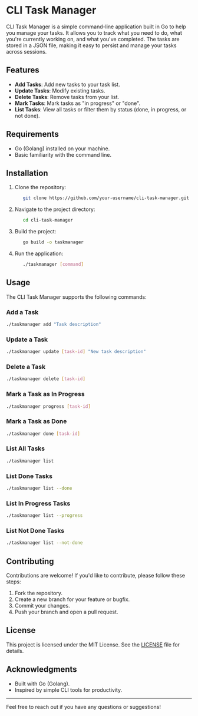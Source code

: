 # CLI Task Manager

CLI Task Manager is a simple command-line application built in Go to help you manage your tasks. It allows you to track what you need to do, what you're currently working on, and what you've completed. The tasks are stored in a JSON file, making it easy to persist and manage your tasks across sessions.

## Features

- **Add Tasks**: Add new tasks to your task list.
- **Update Tasks**: Modify existing tasks.
- **Delete Tasks**: Remove tasks from your list.
- **Mark Tasks**: Mark tasks as "in progress" or "done".
- **List Tasks**: View all tasks or filter them by status (done, in progress, or not done).

## Requirements

- Go (Golang) installed on your machine.
- Basic familiarity with the command line.

## Installation

1. Clone the repository:
   ```bash
      git clone https://github.com/your-username/cli-task-manager.git
   ```
2. Navigate to the project directory:
   ```bash
      cd cli-task-manager
   ```
3. Build the project:
   ```bash
      go build -o taskmanager
   ```
4. Run the application:
   ```bash
      ./taskmanager [command]
   ```

## Usage

The CLI Task Manager supports the following commands:

### Add a Task
```bash
./taskmanager add "Task description"
```

### Update a Task
```bash
./taskmanager update [task-id] "New task description"
```

### Delete a Task
```bash
./taskmanager delete [task-id]
```

### Mark a Task as In Progress
```bash
./taskmanager progress [task-id]
```

### Mark a Task as Done
```bash
./taskmanager done [task-id]
```

### List All Tasks
```bash
./taskmanager list
```

### List Done Tasks
```bash
./taskmanager list --done
```

### List In Progress Tasks
```bash
./taskmanager list --progress
```

### List Not Done Tasks
```bash
./taskmanager list --not-done
```

## Contributing

Contributions are welcome! If you'd like to contribute, please follow these steps:

1. Fork the repository.
2. Create a new branch for your feature or bugfix.
3. Commit your changes.
4. Push your branch and open a pull request.

## License

This project is licensed under the MIT License. See the [LICENSE](LICENSE) file for details.

## Acknowledgments

- Built with Go (Golang).
- Inspired by simple CLI tools for productivity.

---

Feel free to reach out if you have any questions or suggestions!
```
